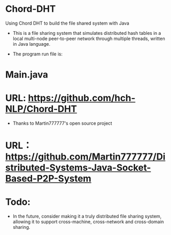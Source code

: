 # Chord-DHT

Using Chord DHT to build the  file shared system with Java

* This is a file sharing system that simulates distributed hash tables in a local multi-node peer-to-peer network through multiple threads, written in Java language.

* The program run file is:

# Main.java
# URL: https://github.com/hch-NLP/Chord-DHT

* Thanks to Martin777777's open source project
# URL： https://github.com/Martin777777/Distributed-Systems-Java-Socket-Based-P2P-System

# Todo:
* In the future, consider making it a truly distributed file sharing system, allowing it to support cross-machine, cross-network and cross-domain sharing.

